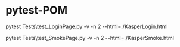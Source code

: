 # pytest-POM

pytest Tests\test_LoginPage.py -v -n 2 --html=./KasperLogin.html

pytest Tests\test_SmokePage.py -v -n 2 --html=./KasperSmoke.html
